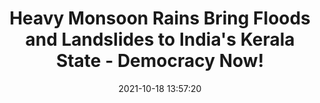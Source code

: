 ---
"title": "Heavy Monsoon Rains Bring Floods and Landslides to India's Kerala State - Democracy Now!"
"date": "2021-10-18 13:57:20"
"feed_name": "GOOGLENEWSMINING"
"feed_website": "https://news.google.com/search?q=mining%2Bincident&hl=en-US&gl=US&ceid=US:en"
"feed_rss": "https://news.google.com/rss/search?q=mining%2Bincident&hl=en-US&gl=US&ceid=US:en"
"link": "https://www.democracynow.org/2021/10/18/headlines/heavy_monsoon_rains_bring_floods_and_landslides_to_indias_kerala_state"
"source": "{'href': 'https://www.democracynow.org', 'title': 'Democracy Now!'}"
"file": "_posts/2021-1-1-02ffed0108ce6590764c5a29cb413f37b35c3d79.md"
"accident": "0"
"drilling": "0"
"represented_by": "0"
"dead": "0"
"injured": "0"
"arrested": "0"
"place": "unknown place"
"where": "unknown site"
"causes": "unknown"
"place_uri": "unknown place"
---